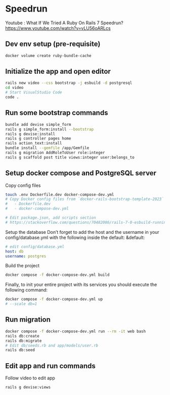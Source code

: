 # Speedrun 

Youtube : What If We Tried A Ruby On Rails 7 Speedrun?
https://www.youtube.com/watch?v=vLU56oARLcs

## Dev env setup (pre-requisite)

```bash
docker volume create ruby-bundle-cache
```

## Initialize the app and open editor

```bash
rails new video --css bootstrap -j esbuild -d postgresql
cd video
# Start VisualStudio Code
code .
```

## Run some bootstrap commands

```bash
bundle add devise simple_form
rails g simple_form:install --bootstrap
rails g devise:install
rails g controller pages home
rails action_text:install
bundle install --gemfile /app/Gemfile
rails g migration AddRoleToUser role:integer
rails g scaffold post title views:integer user:belongs_to
```

## Setup docker compose and PostgreSQL server

Copy config files

```bash
touch .env Dockerfile.dev docker-compose-dev.yml
# Copy Docker config files from `docker-rails-bootstrap-template-2023`
#   - Dockerfile.dev
#   - docker-compose-dev.yml

# Edit package.json, add scripts section
# https://stackoverflow.com/questions/70482086/rails-7-0-esbuild-running-app-gives-error-command-build-not-found
```

Setup the database
Don’t forget to add the host and the username in your config/database.yml with the following inside the default: &default:

```yaml
# edit config/database.yml
host: db
username: postgres
```

Build the project

```bash
docker compose -f docker-compose-dev.yml build
```

Finally, to init your entire project with its services you should execute the following command:
```bash
docker compose -f docker-compose-dev.yml up
# --scale db=1
```

## Run migration

```bash
docker compose -f docker-compose-dev.yml run --rm -it web bash
rails db:create
rails db:migrate
# Edit db/seeds.rb and app/models/user.rb
rails db:seed
```

## Edit app and run commands

Follow video to edit app

```bash
rails g devise:views
```